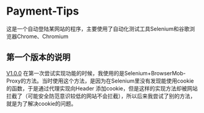 # Payment-Tips
这是一个自动登陆某网站的程序，主要使用了自动化测试工具Selenium和谷歌浏览器Chrome、Chromium

## 第一个版本的说明
[V1.0.0](https://github.com/YangDanXia/Payment-Tips/blob/master/V1.0.0.md)
在第一次尝试实现功能的时候，我使用的是Selenium+BrowserMob-Proxy的方法。当时使用这个方法，是因为在Selenium里没有发现能使用cookie的函数，于是通过代理实现向Header
添加cookie，但是这样的实现方法却被网站拦截了（可能安全防范意识较低的网站不会拦截），所以后来我尝试了别的方法，就是为了解决cookie的问题。
